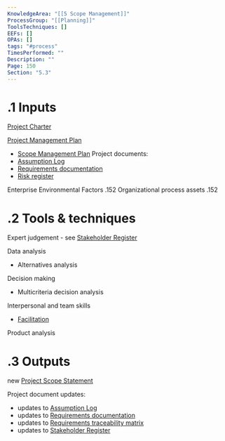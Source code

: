```yaml
---
KnowledgeArea: "[[5 Scope Management]]"
ProcessGroup: "[[Planning]]"
ToolsTechniques: []
EEFs: []
OPAs: []
tags: "#process"
TimesPerformed: ""
Description: ""
Page: 150
Section: "5.3"
---
```

# .1 Inputs
[Project Charter](Project%20Charter.md)

[Project Management Plan](Project%20Management%20Plan.md)
* [Scope Management Plan](Scope%20Management%20Plan.md)
Project documents:
* [Assumption Log](Assumption%20Log.md)
* [Requirements documentation](Requirements%20documentation.md)
* [Risk register](Risk%20register.md)

Enterprise Environmental Factors  .152
Organizational process assets .152

# .2 Tools & techniques
Expert judgement - see [Stakeholder Register](Stakeholder%20Register.md)

Data analysis
* Alternatives analysis

Decision making
* Multicriteria decision analysis

Interpersonal and team skills
* [Facilitation](Facilitation.md)

Product analysis


# .3 Outputs
new [Project Scope Statement](Project%20Scope%20Statement.md)

Project document updates:
* updates to [Assumption Log](Assumption%20Log.md)
* updates to [Requirements documentation](Requirements%20documentation.md)
* updates to [Requirements traceability matrix](Requirements%20traceability%20matrix.md)
* updates to [Stakeholder Register](Stakeholder%20Register.md)
 

